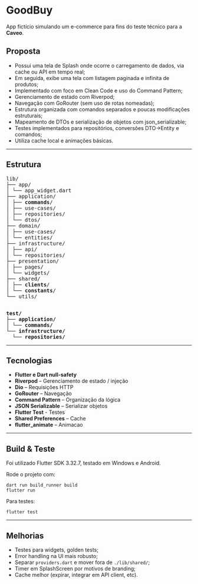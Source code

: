 # GoodBuy

App fictício simulando um e-commerce para fins do teste técnico para a <b>Caveo</b>.

## Proposta

- Possui uma tela de Splash onde ocorre o carregamento de dados, via cache ou API em tempo real;
- Em seguida, exibe uma tela com listagem paginada e infinita de produtos;
- Implementado com foco em Clean Code e uso do Command Pattern;
- Gerenciamento de estado com Riverpod;
- Navegação com GoRouter (sem uso de rotas nomeadas);
- Estrutura organizada com comandos separados e poucas modificações estruturais;
- Mapeamento de DTOs e serialização de objetos com json_serializable;
- Testes implementados para repositórios, conversões DTO->Entity e comandos;
- Utiliza cache local e animações básicas.
---

## Estrutura 
<pre>
lib/
├── app/
│ └── app_widget.dart
├── application/
│ ├── <b>commands</b>/
│ ├── use-cases/
│ ├── repositories/
│ └── dtos/
├── domain/
│ ├── use-cases/
│ └── entities/
├── infrastructure/
│ ├── api/
│ └── repositories/
├── presentation/
│ ├── pages/
│ └── widgets/
├── shared/
│ ├── <b>clients</b>/
│ └── <b>constants</b>/
└── utils/
</pre>
<pre>
<b>
test/
├── application/
│ └── commands/
└── infrastructure/
  └── repositories/</b>
</pre>
---

## Tecnologias

- **Flutter e Dart null-safety**
- **Riverpod** – Gerenciamento de estado / injeção
- **Dio** – Requisições HTTP
- **GoRouter** – Navegação
- **Command Pattern** – Organização da lógica
- **JSON Serializable** – Serializar objetos
- **Flutter Test** - Testes
- **Shared Preferences** – Cache
- **flutter_animate** – Animacao
---

## Build & Teste

Foi utilizado Flutter SDK 3.32.7, testado em Windows e Android.

Rode o projeto com:
```shell
dart run build_runner build
flutter run
```

Para testes:
```shell
flutter test
```
---

## Melhorias
- Testes para widgets, golden tests;
- Error handling na UI mais robusto;
- Separar `providers.dart` e mover fora de `./lib/shared/`;
- Timer em SplashScreen por motivos de branding;
- Cache melhor (expirar, integrar em API client, etc).